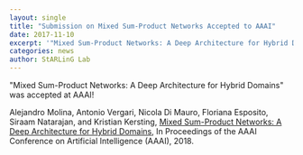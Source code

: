 ```yaml
---
layout: single
title: "Submission on Mixed Sum-Product Networks Accepted to AAAI"
date: 2017-11-10
excerpt: '"Mixed Sum-Product Networks: A Deep Architecture for Hybrid Domains" was accepted at AAAI!'
categories: news
author: StARLinG Lab
---
```


"Mixed Sum-Product Networks: A Deep Architecture for Hybrid Domains" was accepted at AAAI!

Alejandro Molina, Antonio Vergari, Nicola Di Mauro, Floriana Esposito, Siraam Natarajan, and Kristian Kersting, [Mixed Sum-Product Networks: A Deep Architecture for Hybrid Domains](http://www.ml.informatik.tu-darmstadt.de/papers/molina2018aaai_mspns.pdf), In Proceedings of the AAAI Conference on Artificial Intelligence (AAAI), 2018.
